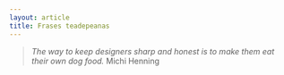 ```yaml
---
layout: article
title: Frases teadepeanas
---
```

> *The way to keep designers sharp and honest is to make them eat their own dog food.* Michi Henning
